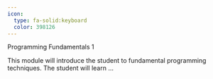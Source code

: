```yaml
---
icon:
  type: fa-solid:keyboard
  color: 398126
---
```


Programming Fundamentals 1

This module will introduce the student to fundamental programming techniques. The student will learn ... 
